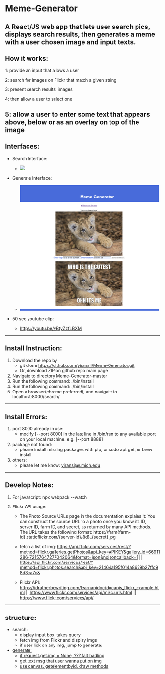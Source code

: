 # Meme-Generator

A React/JS web app that lets user search pics, displays search results, then generates a meme with a user chosen image and input texts.
--------------------------------------------------------

## How it works:

1: provide an input that allows a user 

2: search for images on Flickr that match a given string

3: present search results:  images 

4: then allow a user to select one 

5: allow a user to enter some text that appears above, below or as an overlay on top of the image
--------------------------------------------------------

## Interfaces:

* Search Interface:
    * ![](examples/search_interface.jpg)

* Generate Interface:
    * ![](examples/generate_interface.jpg)

* 50 sec youtube clip:
    * https://youtu.be/vBtyZzfLBXM

--------------------------------------------------------

## Install Instruction:

1. Download the repo by 
    * git clone https://github.com/yiransii/Meme-Generator.git
    * Or, download ZIP on github repo main page
2. Navigate to directory Meme-Generator-master
3. Run the following command: ./bin/install
4. Run the following command: ./bin/install
5. Open a browser(chrome preferred), and navigate to localhost:8000/search/

--------------------------------------------------------
## Install Errors:

1. port 8000 already in use:
    * modify [--port 8000] in the last line in /bin/run to any available port on your local machine. e.g. [--port 8888]
2. package not found:
    * please install missing packages with pip, or sudo apt get, or brew install
3. others:
    * please let me know: yiransi@umich.edu


--------------------------------------------------------
## Develop Notes:

1. For javascript: npx webpack --watch 

2. Flickr API usage:
    *  The Photo Source URLs page in the documentation explains it: You can construct the source URL to a photo once you know its ID, server ID, farm ID, and secret, as returned by many API methods. The URL takes the following format: https://farm{farm-id}.staticflickr.com/{server-id}/{id}_{secret}.jpg

    * fetch a list of img: https://api.flickr.com/services/rest/?method=flickr.galleries.getPhotos&api_key=APIKEY&gallery_id=66911286-72157647277042064&format=json&nojsoncallback=1 || https://api.flickr.com/services/rest/?method=flickr.photos.search&api_key=21464a195f014a8659b27ffc98d3ca7c&

    * Flickr API: https://idratherbewriting.com/learnapidoc/docapis_flickr_example.html || https://www.flickr.com/services/api/misc.urls.html || https://www.flickr.com/services/api/

--------------------------------------------------------
## structure:

* search:
    * display input box, takes query
    * fetch img from Flickr and display imgs
    * if user lick on any img, jump to generate: <a href="/generate/img={img_url}">
* generate:
    * if request.get.img = None, ??? falt hadling 
    * get text msg that user wanna put on img
    * use canvas. getelementbyid. draw methods


